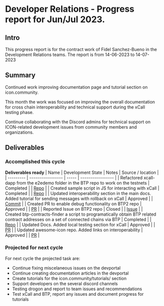 # Developer Relations - Progress report for Jun/Jul 2023.

## Intro
This progress report is for the contract work of Fidel Sanchez-Bueno in the Development Relations teams. The report is from  14-06-2023 to 14-07-2023

## Summary

Continued work improving documentation page and tutorial section on icon.community.

This month the work was focused on improving the overall documentation for cross chain interoperability and technical support during the xCall testing phase.

Continue collaborating with the Discord admins for technical support on ICON-related development issues from community members and organizations.

## Deliverables

### Accomplished this cycle

__Deliverables ready__
| Name | Development State | Notes | Source / location |
| --------- | ----------------- | ----- | ----------------- |
| Refactored xcall-dapp from the e2edemo folder in the BTP repo to work on the testnets | Completed |  | [Repo](https://github.com/FidelVe/xcall-dapp) |
| Created sample script in JS for interacting with xCall | Completed |  | [Repo](https://github.com/icon-community/xcall-sample-dapp) |
| Updated interoperability section in the main docs. Added tutorial for sending messages with rollback on xCall | Approved |  | [Commit](https://github.com/icon-project/devportal/commit/b4688e7ac8a55df282957c131a3038987eac2f53) |
| Created PR to enable debug functionality on BTP2 repo | Approved |  | [PR](https://github.com/icon-project/btp2/pull/20) |
| Reported Issue on BTP2 repo | Closed |  | [Issue](https://github.com/icon-project/btp2/issues/15) |
| Created btp-contracts-finder a script to programatically obtain BTP related contract addresses on a set of connected chains via BTP | Completed |  | [Repo](https://github.com/FidelVe/btp-contracts-finder) |
| Updated Docs. Added local testing section for xCall | Approved |  | [PR](https://github.com/icon-project/devportal/commit/44e5627202c182ec970b8ac1b1f42046fcc2f161) |
| Updated awesome-icon repo. Added links on interoperability | Approved |  | [PR](https://github.com/icon-community/awesome-icon/pull/28) |


### Projected for next cycle

For next cycle the projected task are:
* Continue fixing miscelaneous issues on the devportal
* Continue creating documentation articles in the devportal
* Create tutorials for the icon.community/tutorials/ section
* Support developers on the several discord channels
* Testing drogon and report to team issues and recommendations
* Test xCall and BTP, report any issues and document progress for tutorials
